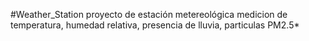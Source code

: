 #Weather_Station 
proyecto de estación metereológica
medicion de temperatura, humedad relativa, presencia de lluvia, particulas PM2.5*
